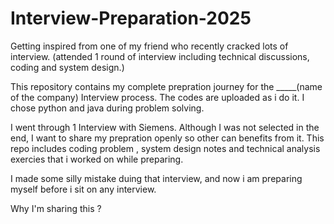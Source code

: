 # Interview-Preparation-2025
Getting inspired from one of my friend who recently cracked lots of interview. 
(attended 1 round of interview including technical discussions, coding and system design.)

This repository contains my complete prepration journey for the _____(name of the company) Interview process. The codes are uploaded as i do it. I chose python and java during problem solving. 

I went through 1 Interview with Siemens. Although I was not selected in the end, I want to share my prepration openly so other can benefits from it. This repo includes coding problem , system design notes and technical analysis exercies that i worked on while preparing. 

I made some silly mistake duing that interview, and now i am preparing myself before i sit on any interview. 




Why I'm sharing this ?
